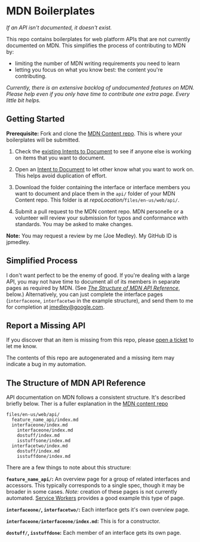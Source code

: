 # MDN Boilerplates

*If an API isn't documented, it doesn't exist.*

This repo contains boilerplates for web platform APIs that are not currently documented on MDN. This simplifies the process of contributing to MDN by:

* limiting the number of MDN writing requirements you need to learn
* letting you focus on what you know best: the content you're contributing.

*Currently, there is an extensive backlog of undocumented features on MDN. Please help even if you only have time to contribute one extra page. Every little bit helps.*

## Getting Started

**Prerequisite:** Fork and clone the [MDN Content repo](https://github.com/mdn/content). This is where your boilerplates will be submitted.

1. Check the [existing Intents to Document](https://github.com/jpmedley/mdn-boilerplates/labels/Intent%20to%20Document) to see if anyone else is working on items that you want to document.
1. Open an [Intent to Document](https://github.com/jpmedley/mdn-boilerplates/issues/new?assignees=&labels=&template=intent-to-document.md&title=%5BIntent+to+Document%5D+Description+to+Cover+Work+or+a+Spec+Name) to let other know what you want to work on. This helps avoid duplication of effort.
1. Download the folder containing the interface or interface members you want to document and place them in the `api/` folder of your MDN Content repo. This folder is at *repoLocation/*`files/en-us/web/api/`.

1. Submit a pull request to the MDN content repo. MDN personelle or a volunteer will review your submission for typos and conformance with standards. You may be asked to make changes.

**Note:** You may request a review by me (Joe Medley). My GitHub ID is jpmedley.

## Simplified Process

I don't want perfect to be the enemy of good. If you're dealing with a large API, you may not have time to document all of its members in separate pages as required by MDN. (See *[The Structure of MDN API Reference](#the-structure-of-mdn-api-reference)*, below.) Alternatively, you can just complete the interface pages (`interfaceone`, `interfacetwo` in the example structure), and send them to me for completion at jmedley@google.com.

## Report a Missing API

If you discover that an item is missing from this repo, please [open a ticket](https://github.com/jpmedley/mdn-boilerplates/issues/new?assignees=jpmedley&labels=&template=report-missing-items.md&title=%5BMissing+APIs%5D+Provide+a+title+that+describes+what%27s+missing) to let me know. 

The contents of this repo are autogenerated and a missing item may indicate a bug in my automation.

## The Structure of MDN API Reference

API documentation on MDN follows a consistent structure. It's described briefly below. Ther is a fuller explanation in the [MDN content repo](https://github.com/mdn/content#fundamental-concepts)

```
files/en-us/web/api/
  feature_name_api/index.md  
  interfaceone/index.md
    interfaceone/index.md
    dostuff/index.md
    isstuffsone/index.md
  interfacetwo/index.md
    dostuff/index.md
    isstuffdone/index.md
```
    
There are a few things to note about this structure:
    
**`feature_name_api/`:** An overview page for a group of related interfaces and accessors. This typically corresponds to a single spec, though it may be broader in some cases. *Note:* creation of these pages is not currently automated. [Service Workers](https://developer.mozilla.org/en-US/docs/Web/API/Service_Worker_API) provides a good example this type of page.

**`interfaceone/`, `interfacetwo/`:** Each interface gets it's own overview page.

**`interfaceone/interfaceone/index.md`:** This is for a constructor.

**`dostuff/`, `isstuffdone`:** Each member of an interface gets its own page.
